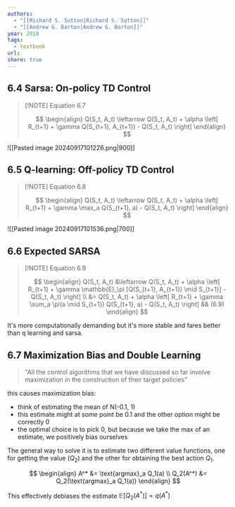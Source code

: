 ```yaml
---
authors:
  - "[[Richard S. Sutton|Richard S. Sutton]]"
  - "[[Andrew G. Barton|Andrew G. Barton]]"
year: 2018
tags:
  - textbook
url: 
share: true
---
```

## 6.4 Sarsa: On-policy TD Control

> [!NOTE] Equation 6.7
> 
> $$
> \begin{align}
> Q(S_t, A_t) \leftarrow Q(S_t, A_t) + \alpha \left[ R_{t+1} + \gamma Q(S_{t+1}, A_{t+1}) - Q(S_t, A_t) \right]  
> \end{align}
> $$

![[Pasted image 20240917101226.png|900]]
## 6.5 Q-learning: Off-policy TD Control

> [!NOTE] Equation 6.8
> 
> $$
> \begin{align}
> Q(S_t, A_t) \leftarrow Q(S_t, A_t) + \alpha \left[ R_{t+1} + \gamma \max_a Q(S_{t+1}, a) - Q(S_t, A_t) \right]  
> \end{align}
> $$

![[Pasted image 20240917101536.png|700]]

## 6.6 Expected SARSA

> [!NOTE] Equation 6.9
> 
> $$
> \begin{align}
> Q(S_t, A_t) &\leftarrow Q(S_t, A_t) + \alpha \left[ R_{t+1} + \gamma \mathbb{E}_\pi [Q(S_{t+1}, A_{t+1}) \mid S_{t+1}] - Q(S_t, A_t) \right]   \\
>  &= Q(S_t, A_t) + \alpha \left[ R_{t+1} + \gamma \sum_a \pi(a \mid S_{t+1}) Q(S_{t+1}, a)  - Q(S_t, A_t) \right]  && (6.9)
> \end{align}
> $$

It's more computationally demanding but it's more stable and fares better than q learning and sarsa.

## 6.7 Maximization Bias and Double Learning


> "All the control algorithms that we have discussed so far involve maximization in the construction of their target policies"

this causes maximization bias:
- think of estimating the mean of N(-0.1, 1)
- this estimate might at some point be 0.1 and the other option might be correctly 0
- the optimal choice is to pick 0, but because we take the max of an estimate, we positively bias ourselves

The general way to solve it is to estimate two different value functions, one for getting the value ($Q_2$) and the other for obtaining the best action $Q_1$.

$$
\begin{align}
A^* &= \text{argmax}_a Q_1(a) \\
Q_2(A^*) &= Q_2(\text{argmax}_a Q_1(a))
\end{align}
$$

This effectively debiases the estimate $\mathbb{E}[Q_2(A^*)] = q(A^*)$


